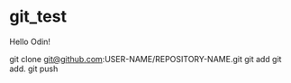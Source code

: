 # git_test
Hello Odin!

git clone git@github.com:USER-NAME/REPOSITORY-NAME.git
git add
git add.
git push